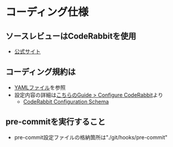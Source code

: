 # コーディング仕様

## ソースレビューはCodeRabbitを使用
- [公式サイト](https://coderabbit.ai/)

## コーディング規約は
- [YAMLファイル](/.coderabbit.yaml)を参照
- 設定内容の詳細は[こちらのGuide > Configure CodeRabbit](https://docs.coderabbit.ai/guides/configure-coderabbit)より
  - [CodeRabbit Configuration Schema](https://storage.googleapis.com/coderabbit_public_assets/schema.v2.json?_gl=1*1k95v4n*_gcl_au*MTMxNTM0MDYuMTcyMDcxMzA3Ng..)

## pre-commitを実行すること
- pre-commit設定ファイルの格納箇所は"./git/hooks/pre-commit"
